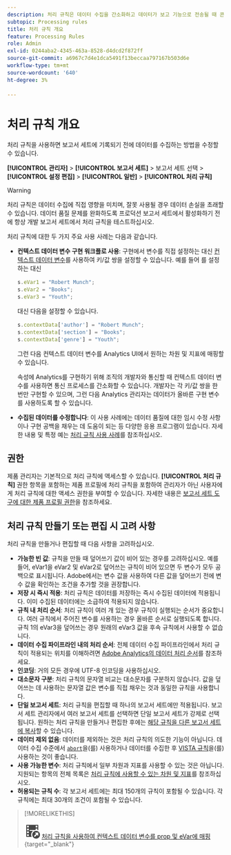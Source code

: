 ```yaml
---
description: 처리 규칙은 데이터 수집을 간소화하고 데이터가 보고 기능으로 전송될 때 콘텐츠를 관리합니다.
subtopic: Processing rules
title: 처리 규칙 개요
feature: Processing Rules
role: Admin
exl-id: 0244aba2-4345-463a-8528-d4dcd2f872ff
source-git-commit: a6967c7d4e1dca5491f13beccaa797167b503d6e
workflow-type: tm+mt
source-wordcount: '640'
ht-degree: 3%

---
```


# 처리 규칙 개요

처리 규칙을 사용하면 보고서 세트에 기록되기 전에 데이터를 수집하는 방법을 수정할 수 있습니다.

**[!UICONTROL 관리자]** > **[!UICONTROL 보고서 세트]** > 보고서 세트 선택 > **[!UICONTROL 설정 편집]** > **[!UICONTROL 일반]** > **[!UICONTROL 처리 규칙]**

>[!WARNING]
>
>처리 규칙은 데이터 수집에 직접 영향을 미치며, 잘못 사용될 경우 데이터 손실을 초래할 수 있습니다. 데이터 품질 문제를 완화하도록 프로덕션 보고서 세트에서 활성화하기 전에 항상 개발 보고서 세트에서 처리 규칙을 테스트하십시오.

처리 규칙에 대한 두 가지 주요 사용 사례는 다음과 같습니다.

* **컨텍스트 데이터 변수 구현 워크플로 사용**: 구현에서 변수를 직접 설정하는 대신 [컨텍스트 데이터 변수](/help/implement/vars/page-vars/contextdata.md)를 사용하여 키/값 쌍을 설정할 수 있습니다. 예를 들어 를 설정하는 대신

  ```js
  s.eVar1 = "Robert Munch";
  s.eVar2 = "Books";
  s.eVar3 = "Youth";
  ```

  대신 다음을 설정할 수 있습니다.

  ```js
  s.contextData['author'] = "Robert Munch";
  s.contextData['section'] = "Books";
  s.contextData['genre'] = "Youth";
  ```

  그런 다음 컨텍스트 데이터 변수를 Analytics UI에서 원하는 차원 및 지표에 매핑할 수 있습니다.

  속성에 Analytics를 구현하기 위해 조직의 개발자와 통신할 때 컨텍스트 데이터 변수를 사용하면 통신 프로세스를 간소화할 수 있습니다. 개발자는 각 키/값 쌍을 한 번만 구현할 수 있으며, 그런 다음 Analytics 관리자는 데이터가 올바른 구현 변수를 사용하도록 할 수 있습니다.

* **수집된 데이터를 수정합니다**: 이 사용 사례에는 데이터 품질에 대한 임시 수정 사항이나 구현 공백을 채우는 데 도움이 되는 등 다양한 응용 프로그램이 있습니다. 자세한 내용 및 특정 예는 [처리 규칙 사용 사례](pr-use-cases.md)를 참조하십시오.

## 권한

제품 관리자는 기본적으로 처리 규칙에 액세스할 수 있습니다. **[!UICONTROL 처리 규칙]** 권한 항목을 포함하는 제품 프로필에 처리 규칙을 포함하여 관리자가 아닌 사용자에게 처리 규칙에 대한 액세스 권한을 부여할 수 있습니다. 자세한 내용은 [보고서 세트 도구에 대한 제품 프로필 권한](/help/admin/admin-console/permissions/report-suite-tools.md)을 참조하세요.

## 처리 규칙 만들기 또는 편집 시 고려 사항

처리 규칙을 만들거나 편집할 때 다음 사항을 고려하십시오.

* **가능한 빈 값**: 규칙을 만들 때 덮어쓰기 값이 비어 있는 경우를 고려하십시오. 예를 들어, eVar1을 eVar2 및 eVar2로 덮어쓰는 규칙이 비어 있으면 두 변수가 모두 공백으로 표시됩니다. Adobe에서는 변수 값을 사용하여 다른 값을 덮어쓰기 전에 변수 값을 확인하는 조건을 추가할 것을 권장합니다.
* **저장 시 즉시 적용**: 처리 규칙은 데이터를 저장하는 즉시 수집된 데이터에 적용됩니다. 이미 수집된 데이터에는 소급하여 적용되지 않습니다.
* **규칙 내 처리 순서**: 처리 규칙이 여러 개 있는 경우 규칙이 실행되는 순서가 중요합니다. 여러 규칙에서 주어진 변수를 사용하는 경우 올바른 순서로 실행되도록 합니다. 규칙 1의 eVar3을 덮어쓰는 경우 원래의 eVar3 값을 후속 규칙에서 사용할 수 없습니다.
* **데이터 수집 파이프라인 내의 처리 순서**: 전체 데이터 수집 파이프라인에서 처리 규칙이 적용되는 위치를 이해하려면 [Adobe Analytics의 데이터 처리 순서](/help/technotes/processing-order.md)를 참조하세요.
* **인코딩**: 거의 모든 경우에 UTF-8 인코딩을 사용하십시오.
* **대소문자 구분**: 처리 규칙의 문자열 비교는 대소문자를 구분하지 않습니다. 값을 덮어쓰는 데 사용하는 문자열 값은 변수를 직접 채우는 것과 동일한 규칙을 사용합니다.
* **단일 보고서 세트**: 처리 규칙을 편집할 때 하나의 보고서 세트에만 적용됩니다. 보고서 세트 관리자에서 여러 보고서 세트를 선택하면 단일 보고서 세트가 강제로 선택됩니다. 원하는 처리 규칙을 만들거나 편집한 후에는 [해당 규칙을 다른 보고서 세트에 복사](pr-copy.md)할 수 있습니다.
* **데이터 제외 없음**: 데이터를 제외하는 것은 처리 규칙의 의도한 기능이 아닙니다. 데이터 수집 수준에서 [`abort`](/help/implement/vars/config-vars/abort.md)을(를) 사용하거나 데이터를 수집한 후 [VISTA 규칙](/help/technotes/vista.md)을(를) 사용하는 것이 좋습니다.
* **사용 가능한 변수**: 처리 규칙에서 일부 차원과 지표를 사용할 수 있는 것은 아닙니다. 지원되는 항목의 전체 목록은 [처리 규칙에 사용할 수 있는 차원 및 지표](pr-variables.md)를 참조하십시오.
* **허용되는 규칙 수**: 각 보고서 세트에는 최대 150개의 규칙이 포함될 수 있습니다. 각 규칙에는 최대 30개의 조건이 포함될 수 있습니다.

>[!MORELIKETHIS]
>
>![VideoCheckedOut](/help/assets/icons/VideoCheckedOut.svg) [처리 규칙을 사용하여 컨텍스트 데이터 변수를 prop 및 eVar에 매핑](https://experienceleague.adobe.com/en/docs/analytics-learn/tutorials/implementation/implementation-basics/map-contextdata-variables-into-props-and-evars-with-processing-rules){target="_blank"}
